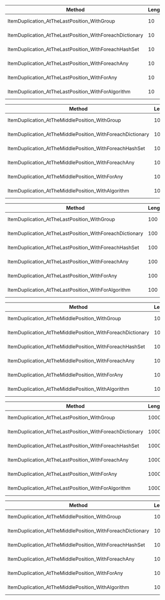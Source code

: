 |                                                    Method | Length |         Mean |       Error |      StdDev |       Median |     Gen0 |    Gen1 |  Allocated |
|---------------------------------------------------------- |------- |-------------:|------------:|------------:|-------------:|---------:|--------:|-----------:|
|               ItemDuplication_AtTheLastPosition_WithGroup |     10 |     7.120 us |   0.4645 us |   1.3549 us |     6.728 us |   2.2125 |       - |    6.81 KB |
|   ItemDuplication_AtTheLastPosition_WithForeachDictionary |     10 |    17.480 us |   0.3531 us |   1.0300 us |    17.233 us |   3.2349 |       - |    9.92 KB |
|      ItemDuplication_AtTheLastPosition_WithForeachHashSet |     10 |     4.850 us |   0.0693 us |   0.0541 us |     4.855 us |   2.0142 |       - |    6.18 KB |
|          ItemDuplication_AtTheLastPosition_WithForeachAny |     10 |     1.813 us |   0.0195 us |   0.0183 us |     1.811 us |   0.8144 |       - |     2.5 KB |
|              ItemDuplication_AtTheLastPosition_WithForAny |     10 |     3.653 us |   0.4084 us |   1.2040 us |     4.254 us |   0.8144 |       - |     2.5 KB |
|        ItemDuplication_AtTheLastPosition_WithForAlgorithm |     10 |     2.996 us |   0.3697 us |   1.0899 us |     3.577 us |   0.6332 |       - |    1.95 KB |

|                                                    Method | Length |         Mean |       Error |      StdDev |       Median |     Gen0 |    Gen1 |  Allocated |
|---------------------------------------------------------- |------- |-------------:|------------:|------------:|-------------:|---------:|--------:|-----------:|
|             ItemDuplication_AtTheMiddlePosition_WithGroup |     10 |    12.599 us |   0.1137 us |   0.0950 us |    12.601 us |   2.2125 |       - |    6.81 KB |
| ItemDuplication_AtTheMiddlePosition_WithForeachDictionary |     10 |     4.559 us |   0.1269 us |   0.3516 us |     4.484 us |   1.7853 |       - |     5.5 KB |
|    ItemDuplication_AtTheMiddlePosition_WithForeachHashSet |     10 |     6.525 us |   0.7328 us |   2.1607 us |     7.665 us |   1.2512 |       - |    3.84 KB |
|        ItemDuplication_AtTheMiddlePosition_WithForeachAny |     10 |     2.896 us |   0.3873 us |   1.1419 us |     2.313 us |   0.6599 |       - |    2.03 KB |
|            ItemDuplication_AtTheMiddlePosition_WithForAny |     10 |     3.785 us |   0.0455 us |   0.0403 us |     3.778 us |   0.6561 |       - |    2.03 KB |
|         ItemDuplication_AtTheMiddlePosition_WithAlgorithm |     10 |     3.177 us |   0.0598 us |   0.0530 us |     3.157 us |   0.4807 |       - |    1.48 KB |


|                                                    Method | Length |         Mean |       Error |      StdDev |       Median |     Gen0 |    Gen1 |  Allocated |
|---------------------------------------------------------- |------- |-------------:|------------:|------------:|-------------:|---------:|--------:|-----------:|
|               ItemDuplication_AtTheLastPosition_WithGroup |    100 |   117.363 us |   0.8559 us |   0.8007 us |   117.424 us |  20.5078 |       - |   63.16 KB |
|   ItemDuplication_AtTheLastPosition_WithForeachDictionary |    100 |   169.036 us |   3.1606 us |   2.6393 us |   168.008 us |  32.7148 |       - |   100.9 KB |
|      ItemDuplication_AtTheLastPosition_WithForeachHashSet |    100 |    49.587 us |   1.5885 us |   4.6336 us |    47.843 us |  19.4092 |       - |   59.47 KB |
|          ItemDuplication_AtTheLastPosition_WithForeachAny |    100 |    38.781 us |   1.3017 us |   3.6286 us |    38.849 us |   7.9651 |       - |   24.42 KB |
|              ItemDuplication_AtTheLastPosition_WithForAny |    100 |    38.969 us |   0.7343 us |   0.8456 us |    38.770 us |   7.9346 |       - |   24.42 KB |
|        ItemDuplication_AtTheLastPosition_WithForAlgorithm |    100 |    15.573 us |   0.3109 us |   0.8080 us |    15.367 us |   7.1716 |       - |   22.05 KB |


|                                                    Method | Length |         Mean |       Error |      StdDev |       Median |     Gen0 |    Gen1 |  Allocated |
|---------------------------------------------------------- |------- |-------------:|------------:|------------:|-------------:|---------:|--------:|-----------:|
|             ItemDuplication_AtTheMiddlePosition_WithGroup |    100 |   116.878 us |   2.3266 us |   2.2851 us |   116.701 us |  20.5688 |       - |   63.16 KB |
| ItemDuplication_AtTheMiddlePosition_WithForeachDictionary |    100 |    96.913 us |   0.8805 us |   0.7806 us |    96.943 us |  18.3105 |       - |   56.39 KB |
|    ItemDuplication_AtTheMiddlePosition_WithForeachHashSet |    100 |    67.205 us |   1.1250 us |   0.9973 us |    67.370 us |  11.7188 |       - |   36.04 KB |
|        ItemDuplication_AtTheMiddlePosition_WithForeachAny |    100 |    22.101 us |   3.2865 us |   9.6902 us |    15.978 us |   6.4087 |       - |   19.73 KB |
|            ItemDuplication_AtTheMiddlePosition_WithForAny |    100 |    26.568 us |   3.0491 us |   8.9904 us |    32.740 us |   6.4392 |       - |   19.73 KB |
|         ItemDuplication_AtTheMiddlePosition_WithAlgorithm |    100 |    30.573 us |   0.4842 us |   0.4292 us |    30.451 us |   5.6152 |       - |   17.36 KB |

|                                                    Method | Length |         Mean |       Error |      StdDev |       Median |     Gen0 |    Gen1 |  Allocated |
|---------------------------------------------------------- |------- |-------------:|------------:|------------:|-------------:|---------:|--------:|-----------:|
|               ItemDuplication_AtTheLastPosition_WithGroup |   1000 | 1,348.628 us |  14.1102 us |  11.7827 us | 1,345.173 us | 199.2188 | 66.4063 |  618.69 KB |
|   ItemDuplication_AtTheLastPosition_WithForeachDictionary |   1000 | 1,871.898 us |  37.2086 us |  88.4302 us | 1,836.520 us | 320.3125 | 19.5313 | 1006.51 KB |
|      ItemDuplication_AtTheLastPosition_WithForeachHashSet |   1000 |   730.126 us | 101.2087 us | 298.4162 us |   550.944 us | 191.4063 |       - |  587.84 KB |
|          ItemDuplication_AtTheLastPosition_WithForeachAny |   1000 |   393.926 us |  36.6611 us | 104.5963 us |   434.273 us |  76.6602 |       - |  235.38 KB |
|              ItemDuplication_AtTheLastPosition_WithForAny |   1000 |   327.560 us |  38.7724 us | 114.3214 us |   398.450 us |  76.6602 |       - |  235.38 KB |
|        ItemDuplication_AtTheLastPosition_WithForAlgorithm |   1000 |   162.579 us |   3.1950 us |   3.5512 us |   161.665 us |  71.2891 |       - |  218.93 KB |

|                                                    Method | Length |         Mean |       Error |      StdDev |       Median |     Gen0 |    Gen1 |  Allocated |
|---------------------------------------------------------- |------- |-------------:|------------:|------------:|-------------:|---------:|--------:|-----------:|
|             ItemDuplication_AtTheMiddlePosition_WithGroup |   1000 |   878.241 us | 121.9784 us | 359.6561 us |   629.837 us | 199.2188 | 53.7109 |  618.69 KB |
| ItemDuplication_AtTheMiddlePosition_WithForeachDictionary |   1000 | 1,018.052 us |  11.2679 us |  10.5400 us | 1,015.640 us | 183.5938 |       - |  562.98 KB |
|    ItemDuplication_AtTheMiddlePosition_WithForeachHashSet |   1000 |   684.932 us |   4.7965 us |   4.0053 us |   684.775 us | 115.2344 |  0.9766 |  354.73 KB |
|        ItemDuplication_AtTheMiddlePosition_WithForeachAny |   1000 |   159.732 us |   4.4941 us |  12.7490 us |   154.836 us |  61.5234 | 15.1367 |   188.5 KB |
|            ItemDuplication_AtTheMiddlePosition_WithForAny |   1000 |   345.470 us |   4.7715 us |   3.9844 us |   344.444 us |  61.5234 | 15.3809 |   188.5 KB |
|         ItemDuplication_AtTheMiddlePosition_WithAlgorithm |   1000 |   352.688 us |  11.7648 us |  34.1319 us |   340.700 us |  56.1523 |       - |  172.05 KB |